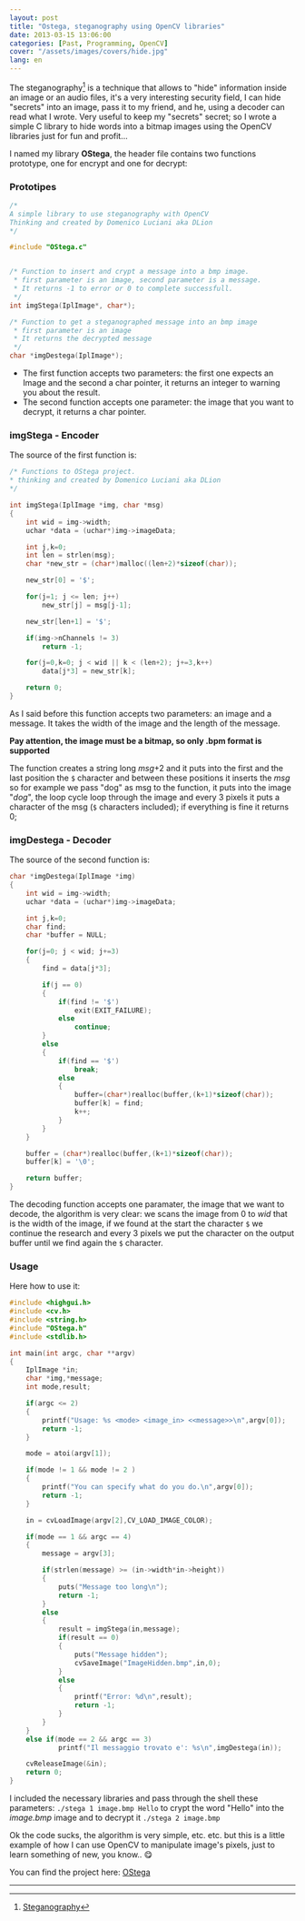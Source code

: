 ```yaml
---
layout: post
title: "Ostega, steganography using OpenCV libraries"
date: 2013-03-15 13:06:00
categories: [Past, Programming, OpenCV]
cover: "/assets/images/covers/hide.jpg"
lang: en
---
```


The steganography[^1] is a technique that allows to "hide" information inside an image or an audio files, it's a very interesting security field, I can hide "secrets" into an image, pass it to my friend, and he, using a decoder can read what I wrote. Very useful to keep my "secrets" secret; so I wrote a simple C library to hide words into a bitmap images using the OpenCV libraries just for fun and profit...

I named my library **OStega**, the header file contains two functions prototype, one for encrypt and one for decrypt:

### Prototipes

```c
/*
A simple library to use steganography with OpenCV
Thinking and created by Domenico Luciani aka DLion
*/

#include "OStega.c"


/* Function to insert and crypt a message into a bmp image.
 * first parameter is an image, second parameter is a message.
 * It returns -1 to error or 0 to complete successfull.
 */
int imgStega(IplImage*, char*);

/* Function to get a steganographed message into an bmp image
 * first parameter is an image
 * It returns the decrypted message
 */
char *imgDestega(IplImage*);
```

* The first function accepts two parameters: the first one expects an Image and the second a char pointer, it returns an integer to warning you about the result.
* The second function accepts one parameter: the image that you want to decrypt, it returns a char pointer.

### imgStega - Encoder

The source of the first function is:

```c
/* Functions to OStega project.
* thinking and created by Domenico Luciani aka DLion
*/

int imgStega(IplImage *img, char *msg)
{
    int wid = img->width;
    uchar *data = (uchar*)img->imageData;

    int j,k=0;
    int len = strlen(msg);
    char *new_str = (char*)malloc((len+2)*sizeof(char));

    new_str[0] = '$';

    for(j=1; j <= len; j++)
        new_str[j] = msg[j-1];

    new_str[len+1] = '$';

    if(img->nChannels != 3)
        return -1;

    for(j=0,k=0; j < wid || k < (len+2); j+=3,k++)
        data[j*3] = new_str[k];

    return 0;
}
```

As I said before this function accepts two parameters: an image and a message.
It takes the width of the image and the length of the message.

**Pay attention, the image must be a bitmap, so only .bpm format is supported**

The function creates a string long *msg*+2 and it puts into the first and the last position the `$` character and between these positions it inserts the *msg* so for example we pass "dog" as msg to the function, it puts into the image "$dog$", the loop cycle loop through the image and every 3 pixels it puts a character of the msg (`$` characters included); if everything is fine it returns 0;

### imgDestega - Decoder

The source of the second function is:

```c
char *imgDestega(IplImage *img)
{
    int wid = img->width;
    uchar *data = (uchar*)img->imageData;

    int j,k=0;
    char find;
    char *buffer = NULL;

    for(j=0; j < wid; j+=3)
    {
        find = data[j*3];

        if(j == 0)
        {
            if(find != '$')
                exit(EXIT_FAILURE);
            else
                continue;
        }
        else
        {
            if(find == '$')
                break;
            else
            {
                buffer=(char*)realloc(buffer,(k+1)*sizeof(char));
                buffer[k] = find;
                k++;
            }
        }
    }

    buffer = (char*)realloc(buffer,(k+1)*sizeof(char));
    buffer[k] = '\0';

    return buffer;
}
```

The decoding function accepts one paramater, the image that we want to decode, the algorithm is very clear: we scans the image from 0 to *wid* that is the width of the image, if we found at the start the character `$` we continue the research and every 3 pixels we put the character on the output buffer until we find again the `$` character.

### Usage

Here how to use it:

```c
#include <highgui.h>
#include <cv.h>
#include <string.h>
#include "OStega.h"
#include <stdlib.h>

int main(int argc, char **argv)
{
    IplImage *in;
    char *img,*message;
    int mode,result;

    if(argc <= 2)
    {
        printf("Usage: %s <mode> <image_in> <<message>>\n",argv[0]);
        return -1;
    }

    mode = atoi(argv[1]);

    if(mode != 1 && mode != 2 )
    {
        printf("You can specify what do you do.\n",argv[0]);
        return -1;
    }

    in = cvLoadImage(argv[2],CV_LOAD_IMAGE_COLOR);

    if(mode == 1 && argc == 4)
    {
        message = argv[3];

        if(strlen(message) >= (in->width*in->height))
        {
            puts("Message too long\n");
            return -1;
        }
        else
        {
            result = imgStega(in,message);
            if(result == 0)
            {
                puts("Message hidden");
                cvSaveImage("ImageHidden.bmp",in,0);
            }
            else
            {
                printf("Error: %d\n",result);
                return -1;
            }
        }
    }
    else if(mode == 2 && argc == 3)
            printf("Il messaggio trovato e': %s\n",imgDestega(in));

    cvReleaseImage(&in);
    return 0;
}
```

I included the necessary libraries and pass through the shell these parameters: `./stega 1 image.bmp Hello` to crypt the word "Hello" into the *image.bmp* image and to decrypt it `./stega 2 image.bmp`

Ok the code sucks, the algorithm is very simple, etc. etc. but this is a little example of how I can use OpenCV to manipulate image's pixels, just to learn something of new, you know.. :yum:

You can find the project here: [OStega](https://github.com/dlion/OStega)

* * *

[^1]: [Steganography](https://en.wikipedia.org/wiki/Steganography)


